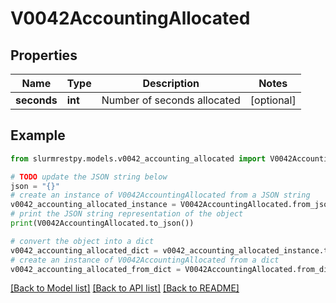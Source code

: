 # V0042AccountingAllocated


## Properties

Name | Type | Description | Notes
------------ | ------------- | ------------- | -------------
**seconds** | **int** | Number of seconds allocated | [optional]

## Example

```python
from slurmrestpy.models.v0042_accounting_allocated import V0042AccountingAllocated

# TODO update the JSON string below
json = "{}"
# create an instance of V0042AccountingAllocated from a JSON string
v0042_accounting_allocated_instance = V0042AccountingAllocated.from_json(json)
# print the JSON string representation of the object
print(V0042AccountingAllocated.to_json())

# convert the object into a dict
v0042_accounting_allocated_dict = v0042_accounting_allocated_instance.to_dict()
# create an instance of V0042AccountingAllocated from a dict
v0042_accounting_allocated_from_dict = V0042AccountingAllocated.from_dict(v0042_accounting_allocated_dict)
```
[[Back to Model list]](../README.md#documentation-for-models) [[Back to API list]](../README.md#documentation-for-api-endpoints) [[Back to README]](../README.md)


